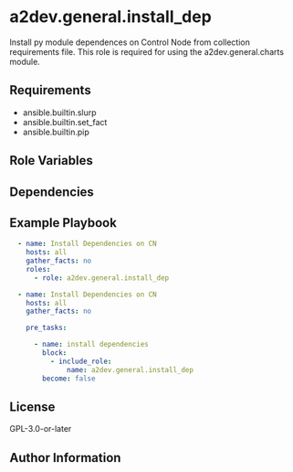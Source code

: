a2dev.general.install_dep
=========

Install py module dependences on Control Node from collection requirements file.
This role is required for using the a2dev.general.charts module.

Requirements
------------

- ansible.builtin.slurp
- ansible.builtin.set_fact
- ansible.builtin.pip

Role Variables
--------------

Dependencies
------------


Example Playbook
----------------
```yaml
  - name: Install Dependencies on CN
    hosts: all
    gather_facts: no
    roles:
      - role: a2dev.general.install_dep
```
```yaml
  - name: Install Dependencies on CN
    hosts: all
    gather_facts: no

    pre_tasks:

      - name: install dependencies
        block:
          - include_role:
              name: a2dev.general.install_dep
        become: false
```

License
-------

GPL-3.0-or-later

Author Information
------------------